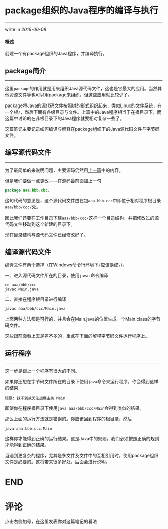 # package组织的Java程序的编译与执行

---

write in *2016-06-08*

#### 概述
创建一个有package组织的Java程序，并编译执行。

## package简介
---

这里`package`的作用就是用来组织Java源代码文件，这也是它最大的应用。当然其他资源文件等也可以用package来组织，但这些应用就比较少了。

package将Java的源代码文件按照树的形式组织起来，类似Linux的文件系统，有一个根`/`，然后下面有各级目录与文件。上篇中的Java程序相当于在根目录下，而这篇中讨论的在非根目录下的Java程序就要相对复杂一些了。

这篇笔记主要记录如何编译与解释在package组织下的Java源代码文件与字节码文件。

## 编写源代码文件

---

为了最简单的来说明问题，主要源码仍然用[上一篇](创建第一个Java命令行程序.md)中的内容。

但是我们要做一点更改——在源码最前面加上一句

```Java
package aaa.bbb.cbc;
```

这句代码的意思是，这个源代码文件由在包`aaa.bbb.ccc`中即位于相对程序根目录`aaa/bbb/ccc/`处。

因此我们还要在工作目录下建`aaa/bbb/ccc/`这样一个目录结构，并把修改过的源代码文件移动到这个新建的目录下。

现在目录结构与源代码文件已经修改好了。

## 编译源代码文件

编译文件有两个选择（在Windows命令行环境下`/`应该换成`\`）。

一、进入源代码文件所在的目录，使用`javac`命令编译

```
cd aaa/bbb/ccc
javac Main.java
```

二、直接在程序根目录进行编译

```
javac aaa/bbb/ccc/Main.java
```

上面两种方法都是可行的，并且会在Main.java的位置生成一个Main.class的字节码文件。

这些跟前面看上去是差不多的，重点在下面的解释字节码文件运行程序上。

## 运行程序

---

这一步是跟上一个程序有很大的不同。

如果你还想在字节码文件所在的目录下使用`java`命令来运行程序，你会得到这样的结果

```
错误: 找不到或无法加载主类 Main
```

即使你在程序根目录下使用`java aaa/bbb/ccc/Main`会得到类似的结果。

那么上面的运行方法就是错误的。你应该回到程序的根目录，然后


```
java aaa.bbb.ccc.Main
```

这样你才能得到正确的运行结果。这是Java中的规则，我们必须按照正确的规则才能得到正确的结果。

当遇到更复杂的程序，尤其是多文件及文件中的互相引用时，使用package组织文件是必要的。这将带来很多好处，后面会进行说明。

# END

# 评论

点击右侧加号，在这里发表你对这篇笔记的看法